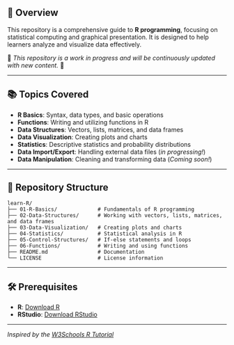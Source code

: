 ## 📌 Overview

This repository is a comprehensive guide to **R programming**, focusing on statistical computing and graphical presentation. It is designed to help learners analyze and visualize data effectively.

🚧 *This repository is a work in progress and will be continuously updated with new content.* 🚧

---

## 📚 Topics Covered

- **R Basics**: Syntax, data types, and basic operations
- **Functions**: Writing and utilizing functions in R
- **Data Structures**: Vectors, lists, matrices, and data frames
- **Data Visualization**: Creating plots and charts
- **Statistics**: Descriptive statistics and probability distributions
- **Data Import/Export**: Handling external data files    (*in progressing!*)
- **Data Manipulation**: Cleaning and transforming data    (*Coming soon!*)

---

## 📂 Repository Structure

```
learn-R/
├── 01-R-Basics/             # Fundamentals of R programming
├── 02-Data-Structures/      # Working with vectors, lists, matrices, and data frames
├── 03-Data-Visualization/   # Creating plots and charts
├── 04-Statistics/           # Statistical analysis in R
├── 05-Control-Structures/   # If-else statements and loops
├── 06-Functions/            # Writing and using functions
├── README.md                # Documentation
└── LICENSE                  # License information
```

---

## 🛠 Prerequisites

- **R**: [Download R](https://cran.r-project.org/)
- **RStudio**: [Download RStudio](https://posit.co/download/rstudio-desktop/)

---

*Inspired by the [W3Schools R Tutorial](https://www.w3schools.com/r/)*
